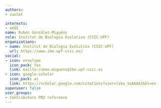 ```yaml
---
authors:
- vaulot

interests:
- eKOI
name: Rubén González-Miguéns
role: Institut de Biologia Evolutiva (CSIC-UPF)
organizations:
- name: Institut de Biologia Evolutiva (CSIC-UPF)
  url: https://www.ibe.upf-csic.es/
social:
- icon: envelope
  icon_pack: fas
  link: mailto:ruben.miguens@ibe.upf-csic.es
- icon: google-scholar
  icon_pack: ai
  link: https://scholar.google.com/citations?user=lskw_1oAAAAJ&hl=en
superuser: false
user_groups:
- Contributors PR2 reference
---
```


